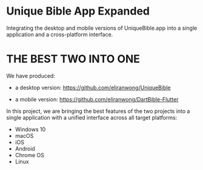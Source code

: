 # Unique Bible App Expanded
Integrating the desktop and mobile versions of UniqueBible.app into a single application and a cross-platform interface.

# THE BEST TWO INTO ONE

We have produced:

- a desktop version: https://github.com/eliranwong/UniqueBible

- a mobile version: https://github.com/eliranwong/DartBible-Flutter

In this project, we are bringing the best features of the two projects into a single application with a unified interface across all target platforms:
* Windows 10
* macOS
* iOS
* Android
* Chrome OS
* Linux
